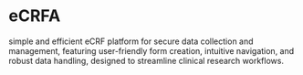 # eCRFA 
simple and efficient eCRF platform for secure data collection and management, featuring user-friendly form creation, intuitive navigation, and robust data handling, designed to streamline clinical research workflows.
